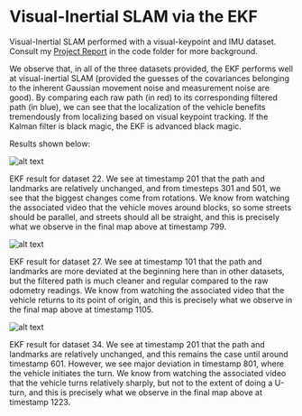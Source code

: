 # Visual-Inertial SLAM via the EKF
 Visual-Inertial SLAM performed with a visual-keypoint and IMU dataset. Consult my [Project Report](https://github.com/roumenguha/isual-Inertial_SLAM_via_the_EKF/blob/master/code/ECE276A_PR3_Report_Roumen_Guha.pdf) in the code folder for more background. 
 
 We observe that, in all of the three datasets provided, the EKF performs well at visual-inertial SLAM (provided the guesses of the covariances belonging to the inherent Gaussian movement noise and measurement noise are good). By comparing each raw path (in red) to its corresponding filtered path (in blue), we can see that the localization of the vehicle benefits tremendously from localizing based on visual keypoint tracking. If the Kalman filter is black magic, the EKF is advanced black magic.
 
 Results shown below: 
 
![alt text](https://github.com/roumenguha/Visual-Inertial_SLAM_via_the_EKF/blob/master/code/results/0022.gif "Dataset 22")

 EKF result for dataset 22. We see at timestamp 201 that the path and landmarks are relatively unchanged, and from timesteps 301 and 501, we see that the biggest changes come from rotations. We know from watching the associated video that the vehicle moves around blocks, so some streets should be parallel, and streets should all be straight, and this is precisely what we observe in the final map above at timestamp 799.

![alt text](https://github.com/roumenguha/Visual-Inertial_SLAM_via_the_EKF/blob/master/code/results/0027.gif "Dataset 27")

 EKF result for dataset 27. We see at timestamp 101 that the path and landmarks are more deviated at the beginning here than in other datasets, but the filtered path is much cleaner and regular compared to the raw odometry readings. We know from watching the associated video that the vehicle returns to its point of origin, and this is precisely what we observe in the final map above at timestamp 1105.

![alt text](https://github.com/roumenguha/Visual-Inertial_SLAM_via_the_EKF/blob/master/code/results/0034.gif "Dataset 34")

 EKF result for dataset 34. We see at timestamp 201 that the path and landmarks are relatively unchanged, and this remains the case until around timestamp 601. However, we see major deviation in timestamp 801, where the vehicle initiates the turn. We know from watching the associated video that the vehicle turns relatively sharply, but not to the extent of doing a U-turn, and this is precisely what we observe in the final map above at timestamp 1223.
